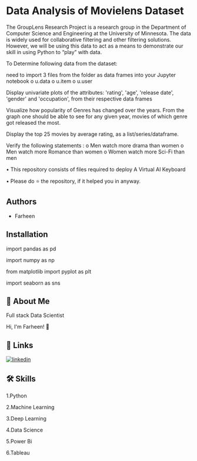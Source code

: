 
# Data Analysis of Movielens Dataset
The GroupLens Research Project is a research group in the Department of Computer Science and Engineering at the University of Minnesota. The data is widely used for collaborative filtering and other filtering solutions. However, we will be using this data to act as a means to demonstrate our skill in using Python to “play” with data.

To Determine following data from the dataset:

need to import 3 files from the folder as data frames into your Jupyter notebook o u.data o u.item o u.user

Display univariate plots of the attributes: 'rating', 'age', 'release date', 'gender' and 'occupation', from their respective data frames

Visualize how popularity of Genres has changed over the years. From the graph one should be able to see for any given year, movies of which genre got released the most.

Display the top 25 movies by average rating, as a list/series/dataframe.

Verify the following statements : o Men watch more drama than women o Men watch more Romance than women o Women watch more Sci-Fi than men


• This repository consists of files required to deploy A Virtual AI Keyboard

• Please do ⭐ the repository, if it helped you in anyway.
## Authors

- Farheen


## Installation

import pandas as pd

import numpy as np

from matplotlib import pyplot as plt

import seaborn as sns








## 🚀 About Me
Full stack Data Scientist

Hi, I'm Farheen! 👋


## 🔗 Links
[![linkedin](https://img.shields.io/badge/linkedin-0A66C2?style=for-the-badge&logo=linkedin&logoColor=white)](https://www.linkedin.com/in/farheen-shaukat-83a7b9b6)


## 🛠 Skills
1.Python

2.Machine Learning

3.Deep Learning

4.Data Science

5.Power Bi

6.Tableau

